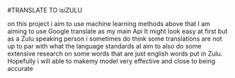 #TRANSLATE TO isiZULU 

on this project i aim to use machine learning methods 
above that I am aiming to use Google translate as my main Api 
It might look easy at first but as a Zulu speaking person i sometimes 
do think some translations are not up to par with what the language standards 
aI aim to also do some extensive research on some words that are just english words
put in Zulu. Hopefully i will able to makemy model very effective 
and close to being accurate 
